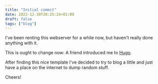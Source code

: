 ```yaml
---
title: "Initial commit"
date: 2022-12-30T20:25:24+01:00
draft: false
tags: ["blog"]
---
```

I've been renting this webserver for a while now, but haven't really done anything with it.

This is ought to change now: A friend introduced me to [Hugo](https://gohugo.io).

After finding this nice template I've decided to try to blog a little and just have a place on the internet to dump random stuff.

Cheers!

